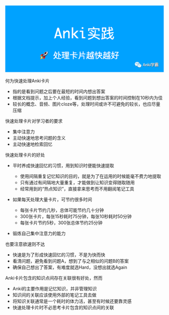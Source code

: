 ![](./assets/1.png)

何为快速处理Anki卡片

- 指的是看到问题之后要在最短的时间内想出答案
- 根据文档提示，加上个人经验，看到问题到想出答案的时间控制在10秒内为佳
- 较长的概念、音频、图片cloze等，处理时间或许不可避免的较长，也应尽量压缩



快速处理卡片对学习者的要求

- 集中注意力
- 主动快速地思考问题的含义
- 主动快速地检索回忆



快速处理卡片的好处

- 平时养成快速回忆的习惯，用到知识时便能快速提取

  - 使用间隔重复记忆知识的目的，就是为了在运用的时候能毫不费力地提取
  - 只有通过有间隔地大量重复，才能做到让知识变得随取随用
  - 经常用到的“热点知识”，直接拿来思考而不用翻阅笔记工具

- 如果每天处理大量卡片，可节约很多时间

  - 每张卡片节约几秒，总体可能节约几十分钟
  - 300张卡片，每张15秒耗时75分钟，每张10秒耗时50分钟
  - 每张卡片节约5秒，300张总体节约25分钟

- 锻炼自己集中注意力的能力



也要注意欲速则不达

- 快速是为了形成快速回忆的习惯，不是为快而快
- 看清问题，避免看到问题A，想到了与之相似的问题B的答案
- 确保自己想出了答案，有难度就选Hard，没想出就选Again



Anki卡片包含的知识点间存在关联很有好处，然而

- Anki的主要作用是记忆知识，并非管理知识
- 知识间的关联应该使用外部的笔记工具去做
- 将知识关联通常是一个耗时的体力活，甚至有时候还要靠灵感
- 快速处理卡片时不必思考卡片包含的知识点间的关联